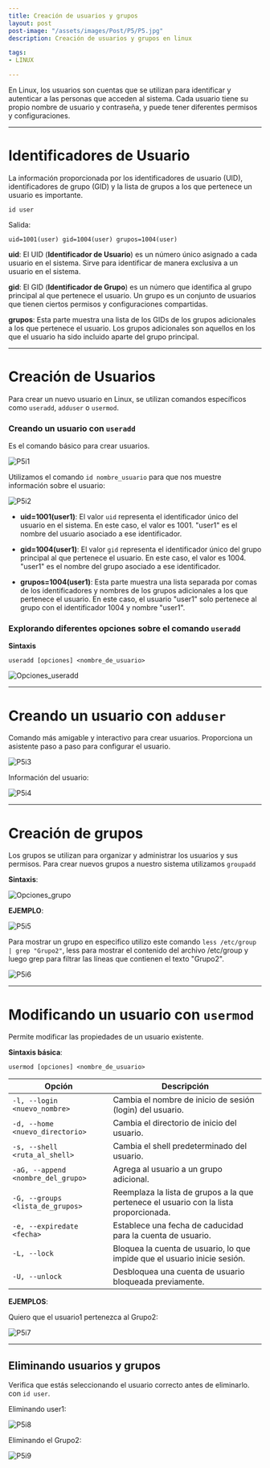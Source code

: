 ```yaml
---
title: Creación de usuarios y grupos 
layout: post
post-image: "/assets/images/Post/P5/P5.jpg"
description: Creación de usuarios y grupos en linux

tags:
- LINUX

---
```


En Linux, los usuarios son cuentas que se utilizan para identificar y autenticar a las personas que acceden al sistema. Cada usuario tiene su propio nombre de usuario y contraseña, y puede tener diferentes permisos y configuraciones.

---

# Identificadores de Usuario

La información proporcionada por los identificadores de usuario (UID), identificadores de grupo (GID) y la lista de grupos a los que pertenece un usuario es importante.

```shell
id user
```
Salida:

```shell
uid=1001(user) gid=1004(user) grupos=1004(user)
```

**uid**: El UID (**Identificador de Usuario**) es un número único asignado a cada usuario en el sistema. Sirve para identificar de manera exclusiva a un usuario en el sistema.

**gid**: El GID (**Identificador de Grupo**) es un número que identifica al grupo principal al que pertenece el usuario. Un grupo es un conjunto de usuarios que tienen ciertos permisos y configuraciones compartidas.

**grupos**: Esta parte muestra una lista de los GIDs de los grupos adicionales a los que pertenece el usuario. Los grupos adicionales son aquellos en los que el usuario ha sido incluido aparte del grupo principal.

---

# Creación de Usuarios 

Para crear un nuevo usuario en Linux, se utilizan comandos específicos como `useradd`, `adduser` o `usermod`.

### Creando un usuario con `useradd`

Es el comando básico para crear usuarios. 

![P5i1](/assets/images/Post/P5/P5i1.png)

Utilizamos el comando `id nombre_usuario` para que nos muestre información sobre el usuario:

![P5i2](/assets/images/Post/P5/P5i2.png)

* **uid=1001(user1)**: El valor `uid` representa el identificador único del usuario en el sistema. En este caso, el valor es 1001. "user1" es el nombre del usuario asociado a ese identificador.

* **gid=1004(user1)**: El valor `gid` representa el identificador único del grupo principal al que pertenece el usuario. En este caso, el valor es 1004. "user1" es el nombre del grupo asociado a ese identificador.

* **grupos=1004(user1)**: Esta parte muestra una lista separada por comas de los identificadores y nombres de los grupos adicionales a los que pertenece el usuario. En este caso, el usuario "user1" solo pertenece al grupo con el identificador 1004 y nombre "user1".

### Explorando diferentes opciones sobre el comando `useradd`

**Sintaxis**

```shell
useradd [opciones] <nombre_de_usuario>
```

![Opciones_useradd](/assets/images/Post/P5/Opciones_useradd.png)

---

# Creando un usuario con `adduser`

Comando más amigable y interactivo para crear usuarios. Proporciona un asistente paso a paso para configurar el usuario. 

![P5i3](/assets/images/Post/P5/P5i3.png)

Información del usuario:

![P5i4](/assets/images/Post/P5/P5i4.png)

---

# Creación de grupos

Los grupos se utilizan para organizar y administrar los usuarios y sus permisos. Para crear nuevos grupos a nuestro sistema utilizamos `groupadd` 

**Sintaxis**:

![Opciones_grupo](/assets/images/Post/P5/Opciones_grupo.png)

**EJEMPLO**:

![P5i5](/assets/images/Post/P5/P5i5.png)

Para mostrar un grupo en especifico utilizo este comando `less /etc/group | grep "Grupo2"`, less para mostrar el contenido del archivo /etc/group y luego grep para filtrar las líneas que contienen el texto "Grupo2".

![P5i6](/assets/images/Post/P5/P5i6.png)


---

# Modificando un usuario con `usermod`

Permite modificar las propiedades de un usuario existente. 

**Sintaxis básica**:

```shell
usermod [opciones] <nombre_de_usuario>
```

| Opción | Descripción |
|--------|-------------|
| `-l, --login <nuevo_nombre>` | Cambia el nombre de inicio de sesión (login) del usuario. |
| `-d, --home <nuevo_directorio>` | Cambia el directorio de inicio del usuario. |
| `-s, --shell <ruta_al_shell>` | Cambia el shell predeterminado del usuario. |
| `-aG, --append <nombre_del_grupo>` | Agrega al usuario a un grupo adicional. |
| `-G, --groups <lista_de_grupos>` | Reemplaza la lista de grupos a la que pertenece el usuario con la lista proporcionada. |
| `-e, --expiredate <fecha>` | Establece una fecha de caducidad para la cuenta de usuario. |
| `-L, --lock` | Bloquea la cuenta de usuario, lo que impide que el usuario inicie sesión. |
| `-U, --unlock` | Desbloquea una cuenta de usuario bloqueada previamente. |

**EJEMPLOS**:

Quiero que el usuario1 pertenezca al Grupo2:

![P5i7](/assets/images/Post/P5/P5i7.png)

---

## Eliminando usuarios y grupos

Verifica que estás seleccionando el usuario correcto antes de eliminarlo. con `id user`.

Eliminando user1:

![P5i8](/assets/images/Post/P5/P5i8.png)

Eliminando el Grupo2:

![P5i9](/assets/images/Post/P5/P5i9.png)

